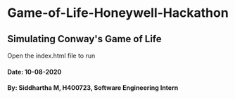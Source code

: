 # Game-of-Life-Honeywell-Hackathon

## Simulating Conway's Game of Life

Open the index.html file to run

#### Date: 10-08-2020
#### By: Siddhartha M, H400723, Software Engineering Intern

